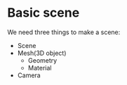 # Basic scene

We need three things to make a scene:

- Scene
- Mesh(3D object)
  - Geometry
  - Material
- Camera
